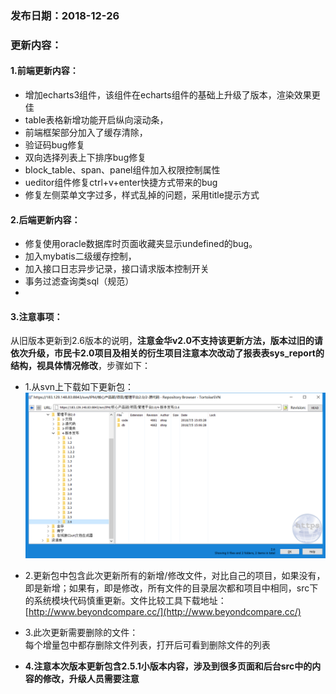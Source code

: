 ### 发布日期：2018-12-26

### 更新内容：

#### 1.前端更新内容：
  * 增加echarts3组件，该组件在echarts组件的基础上升级了版本，渲染效果更佳
  * table表格新增功能开启纵向滚动条，
  * 前端框架部分加入了缓存清除，
  * 验证码bug修复
  * 双向选择列表上下排序bug修复
  * block_table、span、panel组件加入权限控制属性
  * ueditor组件修复ctrl+v+enter快捷方式带来的bug
  * 修复左侧菜单文字过多，样式乱掉的问题，采用title提示方式



#### 2.后端更新内容：
  * 修复使用oracle数据库时页面收藏夹显示undefined的bug。
  * 加入mybatis二级缓存控制，
  * 加入接口日志异步记录，接口请求版本控制开关
  * 事务过滤查询类sql（规范）
  * 



#### 3.注意事项：
 从旧版本更新到2.6版本的说明，**注意金华v2.0不支持该更新方法，版本过旧的请依次升级，市民卡2.0项目及相关的衍生项目注意本次改动了报表表sys_report的结构，视具体情况修改**，步骤如下：
* 1.从svn上下载如下更新包：  
![](/assets/V2.6_1.png)
* 2.更新包中包含此次更新所有的新增/修改文件，对比自己的项目，如果没有，即是新增；如果有，即是修改，所有文件的目录层次都和项目中相同，src下的系统模块代码慎重更新。文件比较工具下载地址：[http://www.beyondcompare.cc/](http://www.beyondcompare.cc/)

* 3.此次更新需要删除的文件：  
  每个增量包中都存删除文件列表，打开后可看到删除文件的列表

* **4.注意本次版本更新包含2.5.1小版本内容，涉及到很多页面和后台src中的内容的修改，升级人员需要注意**

